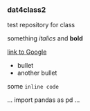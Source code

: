 ### dat4class2

test repository for class

something *italics* and **bold**

[link to Google](http://google.com)

* bullet
* another bullet

some `inline code`

...
import pandas as pd
...
